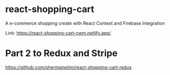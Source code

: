 # react-shopping-cart
A e-commerce shopping create with React Context and Firebase Integration

Link: https://react-shopping-cart-cwm.netlify.app/

# Part 2 to Redux and Stripe 
https://github.com/shermainelim/react-shopping-cart-redux
